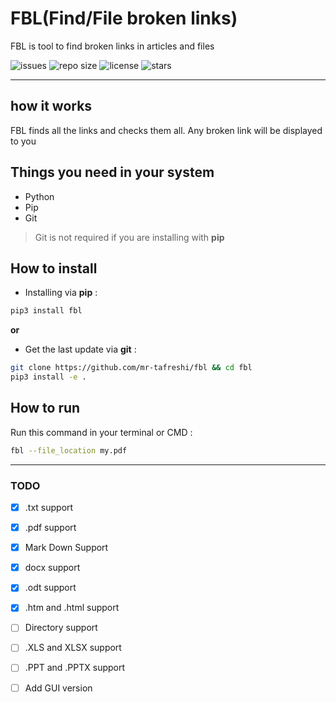 # FBL(Find/File broken links)

FBL is tool to find broken links in articles and files

![issues](https://img.shields.io/github/issues/mr-tafreshi/fbl)
![repo size](https://img.shields.io/github/repo-size/mr-tafreshi/fbl)
![license](https://img.shields.io/github/license/mr-tafreshi/fbl)
![stars](https://img.shields.io/github/stars/mr-tafreshi/fbl?label=Stars&logo=github)


---


## how it works

FBL finds all the links and checks them all. Any broken link will be displayed to you


## Things you need in your system

- Python
- Pip
- Git

> Git is not required if you are installing with **pip**


## How to install

- Installing via **pip** :

```bash 
pip3 install fbl
```

**or**

- Get the last update via **git** :

```bash
git clone https://github.com/mr-tafreshi/fbl && cd fbl
pip3 install -e . 
```


## How to run

Run this command in your terminal or CMD :

```bash 
fbl --file_location my.pdf
```

---

### TODO

- [x] .txt support

- [x] .pdf support
- [x] Mark Down Support
- [x] docx support
- [x] .odt support
- [x] .htm and .html support
- [ ] Directory support
- [ ] .XLS and XLSX support
- [ ] .PPT and .PPTX support
- [ ] Add GUI version
